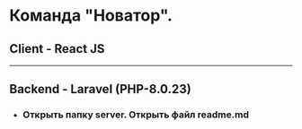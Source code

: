 # Команда "Новатор".
## Client - React JS
---------------------------------------------------------------
## Backend - Laravel (PHP-8.0.23)
- ### Открыть папку server. Открыть файл readme.md

